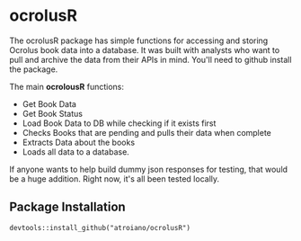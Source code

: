 # ocrolusR
The ocrolusR package has simple functions for accessing and storing Ocrolus book data into a database. It was built with analysts who want to pull and archive the data from their APIs in mind.  You'll need to github install the package.

The main **ocrolousR** functions:
  * Get Book Data
  * Get Book Status
  * Load Book Data to DB while checking if it exists first
  * Checks Books that are pending and pulls their data when complete
  * Extracts Data about the books
  * Loads all data to a database.

If anyone wants to help build dummy json responses for testing, that would be a huge addition.  Right now, it's all been tested locally.

## Package Installation

``` devtools::install_github("atroiano/ocrolusR") ```
